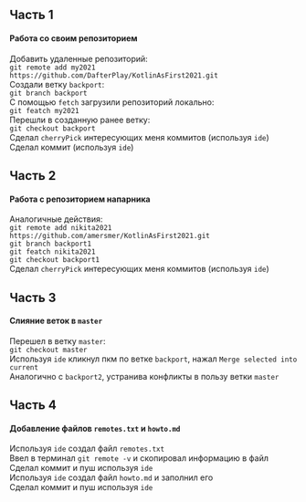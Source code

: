 ## Часть 1
#### Работа со своим репозиторием  
Добавить удаленные репозиторий:   
`git remote add my2021 https://github.com/DafterPlay/KotlinAsFirst2021.git`  
Создали ветку `backport`:  
`git branch backport`   
С помощью `fetch` загрузили репозиторий локально:   
`git featch my2021`  
Перешли в созданную ранее ветку:  
`git checkout backport`  
Сделал `cherryPick` интересующих меня коммитов (используя `ide`)  
Сделал коммит (используя `ide`)  
## Часть 2
#### Работа с репозиторием напарника  
Аналогичные действия:  
`git remote add nikita2021 https://github.com/amersmer/KotlinAsFirst2021.git`  
`git branch backport1`   
`git featch nikita2021`  
`git checkout backport1`  
Сделал `cherryPick` интересующих меня коммитов (используя `ide`)  
## Часть 3
#### Слияние веток в `master`
Перешел в ветку `master`:  
`git checkout master`  
Используя `ide` кликнул пкм по ветке `backport`, нажал `Merge selected into current`   
Аналогично с `backport2`, устранива конфликты в пользу ветки `master`
## Часть 4
#### Добавление файлов `remotes.txt` и `howto.md`   
Используя `ide` создал файл `remotes.txt`   
Ввел в терминал `git remote -v` и скопировал информацию в файл   
Сделал коммит и пуш используя `ide`   
Используя `ide` создал файл `howto.md` и заполнил его  
Сделал коммит и пуш используя `ide` 
